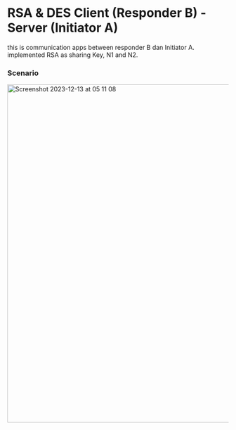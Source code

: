 # RSA & DES Client (Responder B) - Server (Initiator A)
this is communication apps between responder B dan Initiator A. implemented RSA as sharing Key, N1 and N2. 

### Scenario
<img width="770" alt="Screenshot 2023-12-13 at 05 11 08" src="https://github.com/storyofhis/RSA-DES-Client-Server/assets/72302421/b7679a3e-f694-48cf-a7d7-637b7907f7d7">
